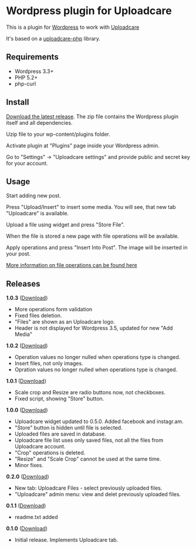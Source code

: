 # Wordpress plugin for Uploadcare

This is a plugin for [Wordpress][5] to work with [Uploadcare][1]

It's based on a [uploadcare-php][4] library.

## Requirements

- Wordpress 3.3+
- PHP 5.2+
- php-curl

## Install 

[Download the latest release][3]. The zip file contains the Wordpress plugin itself and all dependencies.

Uzip file to your wp-content/plugins folder.

Activate plugin at "Plugins" page inside your Wordpress admin.

Go to "Settings" -> "Uploadcare settings" and provide public and secret key for your account.

## Usage

Start adding new post.

Press "Upload/Insert" to insert some media. You will see, that new tab "Uploadcare" is available.

Upload a file using widget and press "Store File". 

When the file is stored a new page with file operations will be available.

Apply operations and press "Insert Into Post". The image will be inserted in your post.

[More information on file operations can be found here][2]

## Releases

**1.0.3** ([Download](https://ucarecdn.com/b32c8669-a38a-48b9-8636-0aa442bba6a7/uploadcare-wordpress_1.0.3.zip))
* More operations form validation
* Fixed files deletion.
* "Files" are shown as an Uploadcare logo.
* Header is not displayed for Wordpress 3.5, updated for new "Add Media"

**1.0.2** ([Download](https://ucarecdn.com/fa548bf1-45f9-4e09-b942-bde7b5e5616e/uploadcare-wordpress_1.0.2.zip))
* Operation values no longer nulled when operations type is changed.
* Insert files, not only images.
* Opration values no longer nulled when operations type is changed.

**1.0.1** ([Download](https://ucarecdn.com/56f764a1-ce29-4417-8fae-480d97d024e5/uploadcare-wordpress_1.0.1.zip))
* Scale crop and Resize are radio buttons now, not checkboxes.
* Fixed script, showing "Store" button.

**1.0.0** ([Download](https://ucarecdn.com/13433d46-96ac-497c-a2f3-f2634fb27fcd/uploadcare-wordpress_1.0.0.zip))
* Uploadcare widget updated to 0.5.0. Added facebook and instagr.am.
* "Store" button is hidden until file is selected.
* Uploaded files are saved in database.
* Uploadcare file list uses only saved files, not all the files from Uploadcare account.
* "Crop" operations is deleted.
* "Resize" and "Scale Crop" cannot be used at the same time.
* Minor fixes.

**0.2.0** ([Download](https://ucarecdn.com/a95456f7-c407-4079-9b4e-64e7b1d8a4b3/uploadcare-wordpress-0.2.0.zip))
* New tab: Uploadcare Files - select previously uploaded files.
* "Uploadcare" admin menu: view and delet previously uploaded files.

**0.1.1** ([Download](https://ucarecdn.com/d7bf44ad-b9db-4a3f-a51a-77a25a06490c/uploadcare-wordpress_0.1.1.zip))
* readme.txt added

**0.1.0** ([Download](https://ucarecdn.com/d259b9f9-300e-43d0-9f39-53469d787a16/uploadcare-wordpress_0.1.0.zip))
* Initial release. Implements Uploadcare tab.

[1]: https://uploadcare.com/
[2]: https://uploadcare.com/documentation/reference/basic/cdn.html
[3]: https://github.com/uploadcare/uploadcare-wordpress#releases
[4]: https://github.com/uploadcare/uploadcare-php
[5]: http://wordpress.org/
